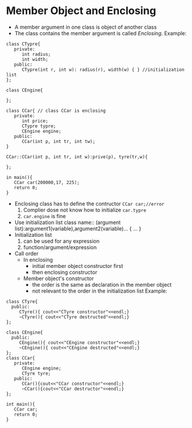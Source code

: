 # Member Object and Enclosing

* A member argument in one class is object of another class
* The class contains the member argument is called *Enclosing*.
Example:
```
class CTypre{
   private:
      int radius;
      int width;
   public:
      CTypre(int r, int w): radius(r), width(w) { } //initialization list
};

class CEngine{

};

class CCar{ // class CCar is enclosing
   private:
      int price;
      CTypre typre;
      CEngine engine;
   public:
      CCar(int p, int tr, int tw); 
}

CCar::CCar(int p, int tr, int w):prive(p), tyre(tr,w){

};

in main(){
   CCar car(200000,17, 225);
   return 0;
}

```
* Enclosing class has to define the contructor
   `CCar car;//error`
  1. Complier dose not know how to initialize `car.typre`
  2. `car.engine` is fine
* Use initialization list
class name:: (argument list):argument1(variable),argument2(variable)...
{
...
}
* Initialization list
  1. can be used for any expression
  2. function/argument/expression
* Call order
  - In enclosing 
    - initial member object constructor first
    - then enclosing constructor
  - Member object's constructor
    - the order is the same as declaration in the member object
    - not relevant to the order in the initialization list
Example:
```
class CTyre{
  public:
     CTyre(){ cout<<"CTyre constructor"<<endl;}
     ~CTyre(){ cout<<"CTyre destructed"<<endl;}
};

class CEngine{
  public:
     CEngine(){ cout<<"CEngine constructor"<<endl;}
     ~CEngine(){ cout<<"CEngine destructed"<<endl;}
};
class CCar{
   private:
      CEngine engine;
      CTyre tyre;
   public:
      CCar(){cout<<"CCar constructor"<<endl;}
      ~CCar(){cout<<"CCar destructor"<<endl;}
};

int main(){
   CCar car;
   return 0;
}
```
